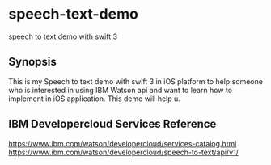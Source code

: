 # speech-text-demo
speech to text demo with swift 3 

## Synopsis

This is my Speech to text demo with swift 3 in iOS platform to help someone who is interested in using IBM Watson api and want to learn how to
implement in iOS application. This demo will help u.

## IBM Developercloud Services Reference
https://www.ibm.com/watson/developercloud/services-catalog.html
https://www.ibm.com/watson/developercloud/speech-to-text/api/v1/


